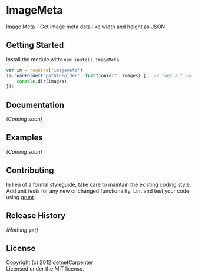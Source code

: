# ImageMeta

Image Meta - Get image meta data like width and height as JSON

## Getting Started
Install the module with: `npm install ImageMeta`

```javascript
var im = require('imagemeta');
im.readFolder('pathToFolder', function(err, images) {	// "get all images in a folder"
	console.dir(images);
});
```

## Documentation
_(Coming soon)_

## Examples
_(Coming soon)_

## Contributing
In lieu of a formal styleguide, take care to maintain the existing coding style. Add unit tests for any new or changed functionality. Lint and test your code using [grunt](https://github.com/gruntjs/grunt).

## Release History
_(Nothing yet)_

## License
Copyright (c) 2012 dotnetCarpenter  
Licensed under the MIT license.
